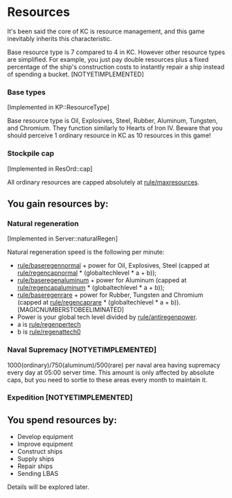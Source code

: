 # Resources

It's been said the core of KC is resource management, and this game inevitably inherits this characteristic.

Base resource type is 7 compared to 4 in KC. However other resource types are simplified. For example, you just pay double resources plus a fixed percentage of the ship's construction costs to instantly repair a ship instead of spending a bucket. [NOTYETIMPLEMENTED]

### Base types

[Implemented in KP::ResourceType] 

Base resource type is Oil, Explosives, Steel, Rubber, Aluminum, Tungsten, and Chromium. They function similarly to Hearts of Iron IV. Beware that you should perceive 1 ordinary resource in KC as 10 resources in this game!

### Stockpile cap

[Implemented in ResOrd::cap]

All ordinary resources are capped absolutely at [rule/maxresources](settings.md).

## You gain resources by:

### Natural regeneration

[Implemented in Server::naturalRegen]

Natural regeneration speed is the following per minute:

+ [rule/baseregennormal](settings.md) + power for Oil, Explosives, Steel (capped at [rule/regencapnormal](settings.md) * (globaltechlevel * a + b));
+ [rule/baseregenaluminum](settings.md) + power for Aluminum (capped at [rule/regencapaluminum](settings.md) * (globaltechlevel * a + b));
+ [rule/baseregenrare](settings.md) + power for Rubber, Tungsten and Chromium (capped at [rule/regencaprare](settings.md) * (globaltechlevel * a + b)).[MAGICNUMBERSTOBEELIMINATED]
+ Power is your global tech level divided by [rule/antiregenpower](settings.md).
+ a is [rule/regenpertech](settings.md)
+ b is [rule/regenattech0](settings.md)

### Naval Supremacy [NOTYETIMPLEMENTED]

1000(ordinary)/750(aluminum)/500(rare) per naval area having supremacy every day at 05:00 server time. This amount is only affected by absolute caps, but you need to sortie to these areas every month to maintain it.

### Expedition [NOTYETIMPLEMENTED]

## You spend resources by:

- Develop equipment
- Improve equipment
- Construct ships
- Supply ships
- Repair ships
- Sending LBAS

Details will be explored later.

